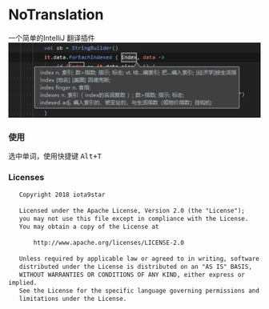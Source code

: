 # NoTranslation
一个简单的IntelliJ 翻译插件  
![art](https://github.com/iota9star/notranslation-intellij-kt/blob/master/art/1.png "art")
### 使用
选中单词，使用快捷键 <kbd>Alt+T</kbd>  

### Licenses
``` plain
   Copyright 2018 iota9star

   Licensed under the Apache License, Version 2.0 (the "License");
   you may not use this file except in compliance with the License.
   You may obtain a copy of the License at

       http://www.apache.org/licenses/LICENSE-2.0

   Unless required by applicable law or agreed to in writing, software
   distributed under the License is distributed on an "AS IS" BASIS,
   WITHOUT WARRANTIES OR CONDITIONS OF ANY KIND, either express or implied.
   See the License for the specific language governing permissions and
   limitations under the License.
```
